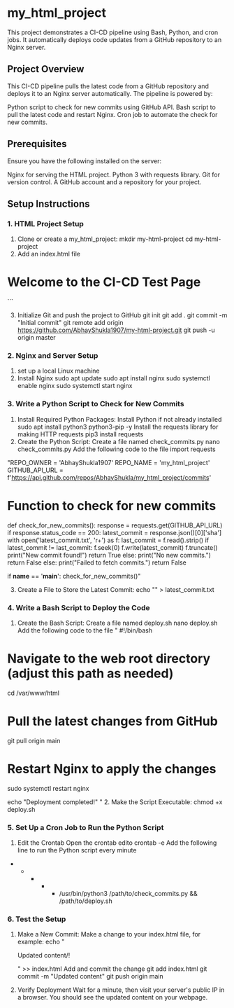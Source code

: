 # my_html_project
This project demonstrates a CI-CD pipeline using Bash, Python, and cron jobs. It automatically deploys code updates from a GitHub repository to an Nginx server.
## Project Overview
This CI-CD pipeline pulls the latest code from a GitHub repository and deploys it to an Nginx server automatically. The pipeline is powered by:

Python script to check for new commits using GitHub API.
Bash script to pull the latest code and restart Nginx.
Cron job to automate the check for new commits.
## Prerequisites
Ensure you have the following installed on the server:

Nginx for serving the HTML project.
Python 3 with requests library.
Git for version control.
A GitHub account and a repository for your project.

## Setup Instructions

### 1. HTML Project Setup
1. Clone or create a my_html_project:
   mkdir my-html-project
   cd my-html-project
2. Add an index.html file
   <!DOCTYPE html>
<html>
<head>
    <title>CI-CD Test</title>
</head>
<body>
    <h1>Welcome to the CI-CD Test Page</h1>
</body>
</html>```

3. Initialize Git and push the project to GitHub
   git init
git add .
git commit -m "Initial commit"
git remote add origin https://github.com/AbhayShukla1907/my-html-project.git
git push -u origin master

### 2. Nginx and Server Setup
1. set up a local Linux machine
2. Install Nginx
sudo apt update
sudo apt install nginx
sudo systemctl enable nginx
sudo systemctl start nginx

### 3. Write a Python Script to Check for New Commits
1. Install Required Python Packages:
Install Python if not already installed
        sudo apt install python3 python3-pip -y
   Install the requests library for making HTTP requests
        pip3 install requests
2. Create the Python Script:
 Create a file named check_commits.py
        nano check_commits.py
 Add the following code to the file
       import requests

"REPO_OWNER = 'AbhayShukla1907'
REPO_NAME = 'my_html_project'
GITHUB_API_URL = f'https://api.github.com/repos/AbhayShukla/my_html_project/commits'

# Function to check for new commits
def check_for_new_commits():
    response = requests.get(GITHUB_API_URL)
    if response.status_code == 200:
        latest_commit = response.json()[0]['sha']
        with open('latest_commit.txt', 'r+') as f:
            last_commit = f.read().strip()
            if latest_commit != last_commit:
                f.seek(0)
                f.write(latest_commit)
                f.truncate()
                print("New commit found!")
                return True
            else:
                print("No new commits.")
                return False
    else:
        print("Failed to fetch commits.")
        return False

if __name__ == '__main__':
    check_for_new_commits()"

3. Create a File to Store the Latest Commit:
        echo "" > latest_commit.txt


### 4. Write a Bash Script to Deploy the Code
1. Create the Bash Script:
    Create a file named deploy.sh
        nano deploy.sh
     Add the following code to the file
    "  #!/bin/bash
# Navigate to the web root directory (adjust this path as needed)
cd /var/www/html

# Pull the latest changes from GitHub
git pull origin main

# Restart Nginx to apply the changes
sudo systemctl restart nginx

echo "Deployment completed!"
"
2. Make the Script Executable:
   chmod +x deploy.sh


### 5. Set Up a Cron Job to Run the Python Script
1. Edit the Crontab
Open the crontab edito
  crontab -e
Add the following line to run the Python script every minute
  * * * * * /usr/bin/python3 /path/to/check_commits.py && /path/to/deploy.sh


### 6. Test the Setup
1. Make a New Commit:
   Make a change to your index.html file, for example:
      echo "<p>Updated content/!</p>" >> index.html
   Add and commit the change
      git add index.html
git commit -m "Updated content"
git push origin main

2. Verify Deployment
   Wait for a minute, then visit your server's public IP in a browser.
   You should see the updated content on your webpage.


















